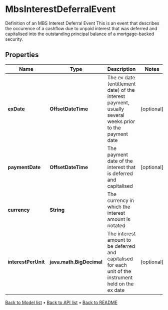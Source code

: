 

# MbsInterestDeferralEvent

Definition of an MBS Interest Deferral Event This is an event that describes the occurence of a cashflow due to unpaid interest that was deferred and capitalised into the outstanding principal balance of a mortgage-backed security.

## Properties

| Name | Type | Description | Notes |
|------------ | ------------- | ------------- | -------------|
|**exDate** | **OffsetDateTime** | The ex date (entitlement date) of the interest payment, usually several weeks prior to the payment date |  [optional] |
|**paymentDate** | **OffsetDateTime** | The payment date of the interest that is deferred and capitalised |  [optional] |
|**currency** | **String** | The currency in which the interest amount is notated |  |
|**interestPerUnit** | **java.math.BigDecimal** | The interest amount to be deferred and capitalised for each unit of the instrument held on the ex date |  [optional] |



[Back to Model list](../README.md#documentation-for-models) &#8226; [Back to API list](../README.md#documentation-for-api-endpoints) &#8226; [Back to README](../README.md)


